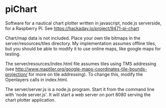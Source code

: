# piChart
Software for a nautical chart plotter written in javascript, node.js serverside,
for a Raspberry Pi. See https://hackaday.io/project/9471-pi-chart

Chart/map data is not included. Place your own tile bitmaps in the
server/resources/tiles directory. My implementation assumes offline tiles,
but you should be able to modify it to use online maps, like google maps
for testing.

The server/resources/index.html file assumes tiles using TMS addressing (see
http://www.maptiler.org/google-maps-coordinates-tile-bounds-projection/ for
more on tile addressing). To change this, modify the Openlayers calls in
index.html.

The server/server.js is a node.js program. Start it from the command line with
'node server.js'. It will start a web server on port 8080 serving the chart
plotter application.

